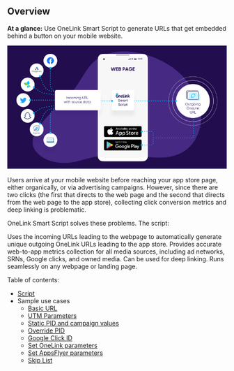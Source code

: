 ## Overview
**At a glance:** Use OneLink Smart Script to generate URLs that get embedded behind a button on your mobile website.

![smart_script_flow](./images/Smart_Script_flow.png "OneLink Smart Script flow")

Users arrive at your mobile website before reaching your app store page, either organically, or via advertising campaigns. However, since there are two clicks (the first that directs to the web page and the second that directs from the web page to the app store), collecting click conversion metrics and deep linking is problematic. 

OneLink Smart Script solves these problems. The script:

Uses the incoming URLs leading to the webpage to automatically generate unique outgoing OneLink URLs leading to the app store. 
Provides accurate web-to-app metrics collection for all media sources, including ad networks, SRNs, Google clicks, and owned media. 
Can be used for deep linking. 
Runs seamlessly on any webpage or landing page.

Table of contents: 
- [Script](scripts/onelink-smart-script.js)
- Sample use cases
  - [Basic URL](https://appsflyersdk.github.io/appsflyer-onelink-smart-script/examples/basic_url.html?af_c=gogo&af_pid=email)
  - [UTM Parameters](https://appsflyersdk.github.io/appsflyer-onelink-smart-script/examples/utm_params.html?utm_source=email&utm_campaign=summer_sale)
  - [Static PID and campaign values](https://appsflyersdk.github.io/appsflyer-onelink-smart-script/examples/static_val.html?af_not_c=gogo&af_not_pid=email) 
  - [Override PID](https://appsflyersdk.github.io/appsflyer-onelink-smart-script/examples/override_pid.html?af_pid=twitter&af_c=big_social)
  - [Google Click ID](https://appsflyersdk.github.io/appsflyer-onelink-smart-script/examples/gclid.html?af_pid=sms&af_c=candles&gclid=1a2b3c)
  - [Set OneLink parameters](https://appsflyersdk.github.io/appsflyer-onelink-smart-script/examples/setters.html?af_c=gogo&af_pid=email)
  - [Set AppsFlyer parameters](https://appsflyersdk.github.io/appsflyer-onelink-smart-script/examples/set_af_params.html?af_c=gogo&af_pid=email&partner_name=bigagency)
  - [Skip List](https://appsflyersdk.github.io/appsflyer-onelink-smart-script/examples/skip_list.html?original_campaign=origcamp&original_pid=origpid)
